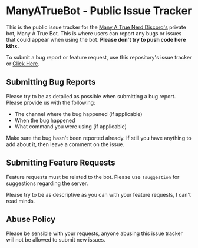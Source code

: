 # ManyATrueBot - Public Issue Tracker

This is the public issue tracker for the [Many A True Nerd Discord's](https://discord.gg/manyatruenerd) private bot, Many A True Bot. This is where users can report any bugs or issues that could appear when using the bot. **Please don't try to push code here kthx.**

To submit a bug report or feature request, use this repository's issue tracker or [Click Here](https://github.com/ManyATrueNerd/matbot-issues/issues/new).

## Submitting Bug Reports
Please try to be as detailed as possible when submitting a bug report. Please provide us with the following:
* The channel where the bug happened (if applicable)
* When the bug happened
* What command you were using (if applicable)

Make sure the bug hasn't been reported already. If still you have anything to add about it, then leave a comment on the issue.

## Submitting Feature Requests
Feature requests must be related to the bot. Please use `!suggestion` for suggestions regarding the server.

Please try to be as descriptive as you can with your feature requests, I can't read minds.

## Abuse Policy
Please be sensible with your requests, anyone abusing this issue tracker will not be allowed to submit new issues.
